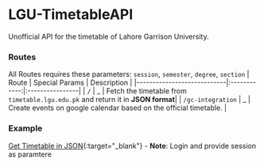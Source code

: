 # LGU-TimetableAPI
Unofficial API for the timetable of Lahore Garrison University.

### Routes
All Routes requires these parameters: `session`, `semester`, `degree`, `section`
| Route                      | Special Params             | Description    |
|----------------------------|:------------:|:----------------|
| `/`                        | _            | Fetch the timetable from `timetable.lgu.edu.pk` and return it in **JSON format**|
| `/gc-integration`            | _            | Create events on google calendar based on the official timetable.               |

### Example
[Get Timetable in JSON](https://lgu-timetable-api.deta.dev/session=jjedrbhv59rmhc871qs1i7gv97&semester=5&degree=BSCS&section=A){:target="_blank"} - **Note**: Login and provide session as paramtere
